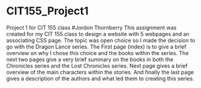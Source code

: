 # CIT155_Project1
Project 1 for CIT 155 class
#Jordon Thornberry
This assignment was created for my CIT 155 class to design a website with 5 webpages and an associating CSS page. The topic was open choice so I made the decision to go with the Dragon Lance series. The First page (index) is to give a brief overview on why I chose this choice and the books within the series. The next two pages give a very brief summary on the books in both the Chronicles series and the Lost Chronicles series. Next page gives a brief overview of the main characters within the stories. And finally the last page gives a description of the authors and what led them to creating this series.
